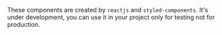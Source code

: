 These components are created by ```reactjs``` and ```styled-components```. It's under development, you can use it in your project only for testing not for production.
